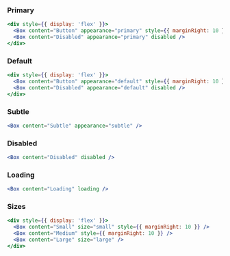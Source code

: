 ### Primary
```jsx
<div style={{ display: 'flex' }}>
  <Box content="Button" appearance="primary" style={{ marginRight: 10 }} />
  <Box content="Disabled" appearance="primary" disabled />
</div>
```

### Default
```jsx
<div style={{ display: 'flex' }}>
  <Box content="Button" appearance="default" style={{ marginRight: 10 }} />
  <Box content="Disabled" appearance="default" disabled />
</div>
```

### Subtle
```jsx
<Box content="Subtle" appearance="subtle" />
```

### Disabled
```jsx
<Box content="Disabled" disabled />
```

### Loading
```jsx
<Box content="Loading" loading />
```

### Sizes
```jsx
<div style={{ display: 'flex' }}>
  <Box content="Small" size="small" style={{ marginRight: 10 }} />
  <Box content="Medium" style={{ marginRight: 10 }} />
  <Box content="Large" size="large" />
</div>
```
